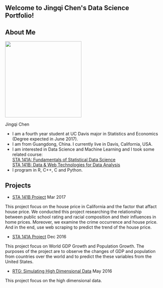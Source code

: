 ## Welcome to Jingqi Chen's Data Science Portfolio!

## About Me

<img src="http://cjacquelineq.github.io/profile.jpg" width="250">

Jingqi Chen

- I am a fourth year student at UC Davis major in Statistics and Economics (Degree expected in June 2017).  
- I am from Guangdong, China. I currently live in Davis, California, USA.
- I am interested in Data Science and Machine Learning and I took some related course:  
  [STA 141A: Fundamentals of Statistical Data Science](https://www.stat.ucdavis.edu/courses/expanded-course-descriptions/sta-141A.html)  
  [STA 141B: Data & Web Technologies for Data Analysis](https://www.stat.ucdavis.edu/courses/expanded-course-descriptions/sta-141B.html)  
- I program in R, C++, C and Python.




## Projects

- <a href="https://cjacquelineq.github.io/STA141B-Project-House-Price/STA+141B+Project+House+Price.html">STA 141B Project</a>   Mar 2017

This project focus on the house price in California and the factor that affact house price. We conducted this project researching the relationship between public school rating and racial composition and their influences in home prices. Moreover, we examine the crime occurrence and house price. And in the end, use web scraping to predict the trend of the house price.

- <a href="https://cjacquelineq.github.io/ProjectReport.pdf">STA 141A Project</a>   Dec 2016

This project focus on World GDP Growth and Population Growth. The purposes of the project are to observe the changes of GDP and population from countries over the world and to predict the these variables from the United States.

- <a href="https://stats.libretexts.org/Core/RTG%3A_Simulating_High_Dimensional_Data/The_Monte_Carlo_Simulation_Method">RTG: Simulating High Dimensional Data</a>   May 2016

This project focus on the high dimensional data. 


